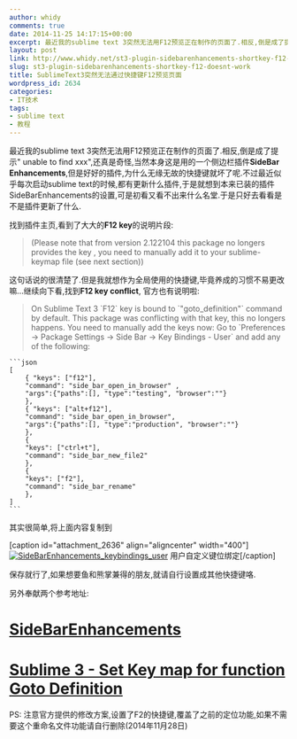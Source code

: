 ```yaml
---
author: whidy
comments: true
date: 2014-11-25 14:17:15+00:00
excerpt: 最近我的sublime text 3突然无法用F12预览正在制作的页面了.相反,倒是成了提示" unable to find xxx",还真是奇怪,当然本身这是用的一个侧边栏插件Side​Bar​Enhancements,但是好好的插件,为什么无缘无故的快捷键就坏了呢.
layout: post
link: http://www.whidy.net/st3-plugin-sidebarenhancements-shortkey-f12-doesnt-work.html
slug: st3-plugin-sidebarenhancements-shortkey-f12-doesnt-work
title: SublimeText3突然无法通过快捷键F12预览页面
wordpress_id: 2634
categories:
- IT技术
tags:
- sublime text
- 教程
---
```


最近我的sublime text 3突然无法用F12预览正在制作的页面了.相反,倒是成了提示" unable to find xxx",还真是奇怪,当然本身这是用的一个侧边栏插件**Side​Bar​Enhancements**,但是好好的插件,为什么无缘无故的快捷键就坏了呢.不过最近似乎每次启动sublime text的时候,都有更新什么插件,于是就想到本来已装的插件SideBarEnhancements的设置,可是初看又看不出来什么名堂.于是只好去看看是不是插件更新了什么.

找到插件主页,看到了大大的**F12 key**的说明片段:


<blockquote>(Please note that from version 2.122104 this package no longers provides the key , you need to manually add it to your sublime-keymap file (see next section))</blockquote>


这句话说的很清楚了.但是我就想作为全局使用的快捷键,毕竟养成的习惯不易更改嘛...继续向下看,找到**F12 key conflict**, 官方也有说明啦:


<blockquote>On Sublime Text 3 `F12` key is bound to `"goto_definition"` command by default. This package was conflicting with that key, this no longers happens. You need to manually add the keys now: Go to `Preferences -> Package Settings -> Side Bar -> Key Bindings - User` and add any of the following:</blockquote>



    
    ```json
    [
        { "keys": ["f12"],
        "command": "side_bar_open_in_browser" ,
        "args":{"paths":[], "type":"testing", "browser":""}
        },
        { "keys": ["alt+f12"],
        "command": "side_bar_open_in_browser",
        "args":{"paths":[], "type":"production", "browser":""}
        },
        {
        "keys": ["ctrl+t"],
        "command": "side_bar_new_file2"
        },
        {
        "keys": ["f2"],
        "command": "side_bar_rename"
        },
    ]
    ```


其实很简单,将上面内容复制到

[caption id="attachment_2636" align="aligncenter" width="400"][![SideBarEnhancements_keybindings_user](http://www.whidy.net/wp-content/uploads/2014/11/SideBarEnhancements_key-400x278.jpg)](http://www.whidy.net/wp-content/uploads/2014/11/SideBarEnhancements_key.jpg) 用户自定义键位绑定[/caption]

保存就行了,如果想要鱼和熊掌兼得的朋友,就请自行设置成其他快捷键咯.

另外奉献两个参考地址:


# [Side​Bar​Enhancements](https://sublime.wbond.net/packages/SideBarEnhancements)




# [Sublime 3 - Set Key map for function Goto Definition](http://stackoverflow.com/questions/16235706/sublime-3-set-key-map-for-function-goto-definition)


PS: 注意官方提供的修改方案,设置了F2的快捷键,覆盖了之前的定位功能,如果不需要这个重命名文件功能请自行删除(2014年11月28日)
